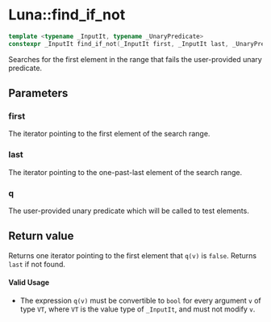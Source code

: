 # Luna::find_if_not

```c++
template <typename _InputIt, typename _UnaryPredicate>
constexpr _InputIt find_if_not(_InputIt first, _InputIt last, _UnaryPredicate q)
```

Searches for the first element in the range that fails the user-provided unary predicate. 



## Parameters
### first
The iterator pointing to the first element of the search range. 

### last
The iterator pointing to the one-past-last element of the search range. 

### q
The user-provided unary predicate which will be called to test elements. 

## Return value
Returns one iterator pointing to the first element that `q(v)` is `false`. Returns `last` if not found. 

#### Valid Usage
* The expression `q(v)` must be convertible to `bool` for every argument `v` of type `VT`, where `VT` is the value type of `_InputIt`, and must not modify `v`. 


